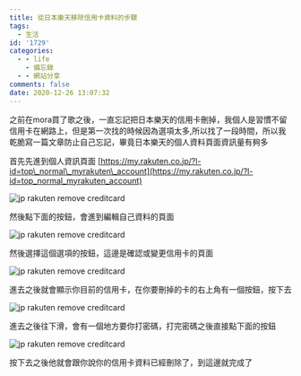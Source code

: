 ```yaml
---
title: 從日本樂天移除信用卡資料的步驟
tags:
  - 生活
id: '1729'
categories:
  - - life
    - 備忘錄
  - - 網站分享
comments: false
date: 2020-12-26 13:07:32
---
```


之前在mora買了歌之後，一直忘記把日本樂天的信用卡刪掉，我個人是習慣不留信用卡在網路上，但是第一次找的時候因為選項太多,所以找了一段時間，所以我乾脆寫一篇文章防止自己忘記，畢竟日本樂天的個人資料頁面資訊量有夠多

首先先進到個人資訊頁面 [https://my.rakuten.co.jp/?l-id=top\_normal\_myrakuten\_account](https://my.rakuten.co.jp/?l-id=top_normal_myrakuten_account)

![jp rakuten remove creditcard](https://blog.devcker.com/wp-content/uploads/2020/12/firefox_145MkkOfM6.png)

然後點下面的按鈕，會進到編輯自己資料的頁面

![jp rakuten remove creditcard](https://blog.devcker.com/wp-content/uploads/2020/12/firefox_fh1p4XxQFI.png)

然後選擇這個選項的按鈕，這邊是確認或變更信用卡的頁面

![jp rakuten remove creditcard](https://blog.devcker.com/wp-content/uploads/2020/12/firefox_GVafOGCY4c-1024x687.png)

進去之後就會顯示你目前的信用卡，在你要刪掉的卡的右上角有一個按鈕，按下去

![jp rakuten remove creditcard](https://blog.devcker.com/wp-content/uploads/2020/12/firefox_EwYMeemBU8-1024x323.png)

進去之後往下滑，會有一個地方要你打密碼，打完密碼之後直接點下面的按鈕

![jp rakuten remove creditcard](https://blog.devcker.com/wp-content/uploads/2020/12/firefox_3Gc2CgOUPY-1024x296.png)

按下去之後他就會跟你說你的信用卡資料已經刪除了，到這邊就完成了